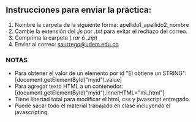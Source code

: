 ## Instrucciones para enviar la práctica:

1. Nombre la carpeta de la siguiente forma:
   apellido1_apellido2_nombre
2. Cambie la extensión del _.js_ por _.txt_ para evitar el rechazo del correo.
3. Comprima la carpeta (_.rar_ ó _.zip_)
4. Enviar al correo: saurrego@udem.edu.co

### NOTAS

- Para obtener el valor de un elemento por id "El obtiene un STRING": [document.getElementById("myid").value]
- Para agregar texto HTML a un contenedor: [document.getElementById("myid").innerHTML="mi_html"]
- Tiene libertad total para modificar el html, css y javascript entregado.
- Puede sacar todo el material trabajado en clase incluyendo el javascripting.
